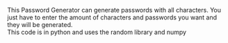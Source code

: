 This Password Generator can generate passwords with all characters. You just have to enter the amount of characters and passwords you want and they will be generated. 
<br> This code is in python and uses the random library and numpy</br>
